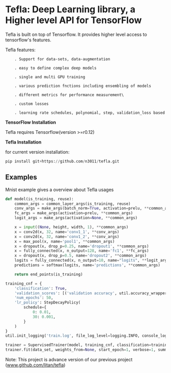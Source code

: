 # Tefla: Deep Learning library, a Higher level API for TensorFlow

Tefla is built on top of Tensorflow. It provides higher level access to tensorflow's features.  

Tefla features:

        . Support for data-sets, data-augmentation

        . easy to define complex deep models

        . single and multi GPU training

        . various prediction fnctions including ensembling of models

        . different metrics for performance measurement\

        . custom losses

        . learning rate schedules, polynomial, step, validation_loss based



**TensorFlow Installation**

Tefla requires Tensorflow(version >=r0.12)

**Tefla Installation**

for current version installation:
```python
pip install git+https://github.com/n3011/tefla.git
```

## Examples

Mnist example gives a overview about Tefla usages
 
```python
def model(is_training, reuse):
    common_args = common_layer_args(is_training, reuse)
    conv_args = make_args(batch_norm=True, activation=prelu, **common_args)
    fc_args = make_args(activation=prelu, **common_args)
    logit_args = make_args(activation=None, **common_args)

    x = input((None, height, width, 1), **common_args)
    x = conv2d(x, 32, name='conv1_1', **conv_args)
    x = conv2d(x, 32, name='conv1_2', **conv_args)
    x = max_pool(x, name='pool1', **common_args)
    x = dropout(x, drop_p=0.25, name='dropout1', **common_args)
    x = fully_connected(x, n_output=128, name='fc1', **fc_args)
    x = dropout(x, drop_p=0.5, name='dropout2', **common_args)
    logits = fully_connected(x, n_output=10, name="logits", **logit_args)
    predictions = softmax(logits, name='predictions', **common_args)

    return end_points(is_training)

training_cnf = {
    'classification': True,
    'validation_scores': [('validation accuracy', util.accuracy_wrapper), ('validation kappa', util.kappa_wrapper)],
    'num_epochs': 50,
    'lr_policy': StepDecayPolicy(
        schedule={
            0: 0.01,
            30: 0.001,
        }
    )
}
util.init_logging('train.log', file_log_level=logging.INFO, console_log_level=logging.INFO)

trainer = SupervisedTrainer(model, training_cnf, classification=training_cnf['classification'])
trainer.fit(data_set, weights_from=None, start_epoch=1, verbose=1, summary_every=10)
```

Note: This project is advance version of our previous project (www.github.com/litan/tefla)
